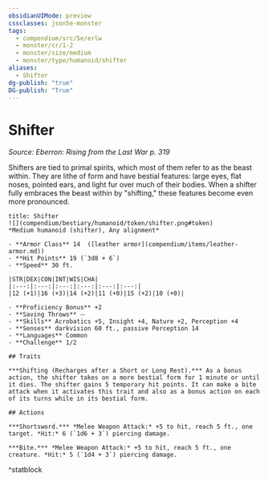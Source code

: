 ```yaml
---
obsidianUIMode: preview
cssclasses: json5e-monster
tags:
  - compendium/src/5e/erlw
  - monster/cr/1-2
  - monster/size/medium
  - monster/type/humanoid/shifter
aliases:
  - Shifter
dg-publish: "true"
DG-publish: "True"
---
```

# Shifter
*Source: Eberron: Rising from the Last War p. 319*  

Shifters are tied to primal spirits, which most of them refer to as the beast within. They are lithe of form and have bestial features: large eyes, flat noses, pointed ears, and light fur over much of their bodies. When a shifter fully embraces the beast within by "shifting," these features become even more pronounced.

```ad-statblock
title: Shifter
![](compendium/bestiary/humanoid/token/shifter.png#token)
*Medium humanoid (shifter), Any alignment*

- **Armor Class** 14  ([leather armor](compendium/items/leather-armor.md))
- **Hit Points** 19 (`3d8 + 6`)
- **Speed** 30 ft.

|STR|DEX|CON|INT|WIS|CHA|
|:---:|:---:|:---:|:---:|:---:|:---:|
|12 (+1)|16 (+3)|14 (+2)|11 (+0)|15 (+2)|10 (+0)|

- **Proficiency Bonus** +2
- **Saving Throws** ⏤
- **Skills** Acrobatics +5, Insight +4, Nature +2, Perception +4
- **Senses** darkvision 60 ft., passive Perception 14
- **Languages** Common
- **Challenge** 1/2

## Traits

***Shifting (Recharges after a Short or Long Rest).*** As a bonus action, the shifter takes on a more bestial form for 1 minute or until it dies. The shifter gains 5 temporary hit points. It can make a bite attack when it activates this trait and also as a bonus action on each of its turns while in its bestial form.

## Actions

***Shortsword.*** *Melee Weapon Attack:* +5 to hit, reach 5 ft., one target. *Hit:* 6 (`1d6 + 3`) piercing damage.

***Bite.*** *Melee Weapon Attack:* +5 to hit, reach 5 ft., one creature. *Hit:* 5 (`1d4 + 3`) piercing damage.
```
^statblock